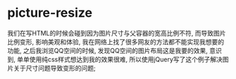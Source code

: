 # picture-resize
我们在写HTML的时候会碰到因为图片尺寸与父容器的宽高比例不符, 而导致图片比例变形,  影响美观和体验, 我在网络上找了很多网友的方法都不能实现我想要的功能, 之后我浏览QQ空间的时候, 发现QQ空间的图片布局这是我要的效果, 意识到, 单单使用纯css样式想达到我的效果很难, 所以使用jQuery写了这个例子解决图片关于尺寸问题导致变形的问题;